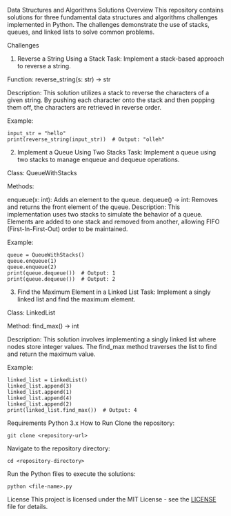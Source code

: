 Data Structures and Algorithms Solutions
Overview
This repository contains solutions for three fundamental data structures and algorithms challenges implemented in Python. The challenges demonstrate the use of stacks, queues, and linked lists to solve common problems.

Challenges

1. Reverse a String Using a Stack
   Task: Implement a stack-based approach to reverse a string.

Function: reverse_string(s: str) -> str

Description: This solution utilizes a stack to reverse the characters of a given string. By pushing each character onto the stack and then popping them off, the characters are retrieved in reverse order.

Example:

    input_str = "hello"
    print(reverse_string(input_str))  # Output: "olleh"

2. Implement a Queue Using Two Stacks
   Task: Implement a queue using two stacks to manage enqueue and dequeue operations.

Class: QueueWithStacks

Methods:

enqueue(x: int): Adds an element to the queue.
dequeue() -> int: Removes and returns the front element of the queue.
Description: This implementation uses two stacks to simulate the behavior of a queue. Elements are added to one stack and removed from another, allowing FIFO (First-In-First-Out) order to be maintained.

Example:

    queue = QueueWithStacks()
    queue.enqueue(1)
    queue.enqueue(2)
    print(queue.dequeue())  # Output: 1
    print(queue.dequeue())  # Output: 2

3. Find the Maximum Element in a Linked List
   Task: Implement a singly linked list and find the maximum element.

Class: LinkedList

Method: find_max() -> int

Description: This solution involves implementing a singly linked list where nodes store integer values. The find_max method traverses the list to find and return the maximum value.

Example:

    linked_list = LinkedList()
    linked_list.append(3)
    linked_list.append(1)
    linked_list.append(4)
    linked_list.append(2)
    print(linked_list.find_max())  # Output: 4

Requirements
Python 3.x
How to Run
Clone the repository:

    git clone <repository-url>

Navigate to the repository directory:

    cd <repository-directory>

Run the Python files to execute the solutions:

    python <file-name>.py

License
This project is licensed under the MIT License - see the [LICENSE](https://github.com/<jdamour12>/<Python-Hack1---May-Cohort/tree/jdamour-branch>/blob/main/LICENSE) file for details.
